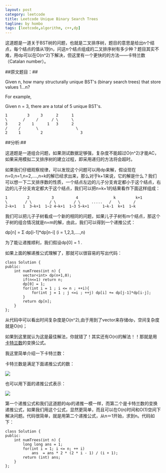 ```yaml
---
layout: post
category: leetcode
title: Leetcode Unique Binary Search Trees
tagline: by hombo
tags: [leetcode,algorithm, c++,dp]
---
```

这道题是一道关于BST树的问题，也就是二叉排序树，题目的意思是给出n个结点，每个结点的值从1到n，问这n个结点组成的二叉排序树有多少种？题目其实不难，用dp可以在O(n^2)下解决，但这里有一个更快的的方法——卡特兰数（Catalan number）。

<!--more-->

##原文题目：##

Given n, how many structurally unique BST's (binary search trees) that store values 1...n?

For example,

Given n = 3, there are a total of 5 unique BST's.

    1         3     3      2      1
    \       /     /      / \      \
    3     2     1      1   3      2
    /     /       \                 \
    2     1         2                 3

##分析:##

这道题是一道组合问题，如果测试数据足够强，复杂度不能超过O(n^2)才能AC，如果采用模拟二叉排序树的建立过程，即采用递归的方法将会超时。

如果我们仔细观察规律，可以发现这个问题可以用dp来解，假设现在n=0,n=1,n=2,....,n=k的解已经求出来，那么对于k+1来说，它的解是什么？我们可以想一下二叉排序数的性质，一个结点左边的儿子分支肯定都小于这个结点，右边的儿子分支肯定都大于这个结点，我们可以把n=k+1的结果看作下面这样组成：

    1         2          3          4                k         k+1
    \        / \        / \        / \     .....   /   \      /
    2~k+1   1  3~k+1  1~2 4~k+1  1~3 5~k+1      1~k-1  k+1  1~k
    
我们可以把儿子子树看成一个新的相同的问题，如果儿子子树有m个结点，那这个子树的组合情况就是n=m的解，由此，我们可以得到一个递推公式：

dp[n] = Σ dp[i-1]*dp[n-i]  (i = 1,2,3,....,n)

为了能让递推顺利，我们假设dp[0] = 1 .

如果上面的解递推公式理解了，那就可以很容易的写出代码：

	class Solution {
	public:
	    int numTrees(int n) {
	        vector<int> dp(n+1,0);
	        if(n<=1) return n;
	        dp[0] = 1;
	        for(int i = 1 ; i <= n ; ++i){
	            for(int j = 1 ; j <=i ; ++j) dp[i] += dp[j-1]*dp[i-j];
	        }
	        return dp[n];
	    }
	};
	
从代码中可以看出时间复杂度是O(n^2),由于用到了vector<int>来存储dp，空间复杂度就是O(n)；

如果到这里就认为这是最佳解法，你就错了！其实还有O(n)的解法！！那就是用[卡特兰数](http://en.wikipedia.org/wiki/Catalan_number)的变换公式。

我这里简单介绍一下卡特兰数：

卡特兰数是满足下面递推公式的数：

![](http://upload.wikimedia.org/math/2/f/1/2f17435a71394ce667ab694b27341560.png)

也可以用下面的递推公式表示：

![](http://upload.wikimedia.org/math/8/a/4/8a49332e4a46b3a2c7accec81160f5e3.png)

第一个递推公式和我们这道题的dp的递推一模一样，而第二个是卡特兰数的变换递推公式，如果我们用这个公式，显然更简单，而且可以在O(n)时间和O(1)空间下解决问题。代码很简单，就是用第二个递推公式，从n＝1开始，求到n。代码如下：

	class Solution {
	public:
	    int numTrees(int n) {
	        long long ans = 1;
	        for(int i = 1; i <= n; ++ i)
	            ans  = ans * 2 * (2 * i - 1) / (i + 1);
	        return (int) ans;
	    }
	};

